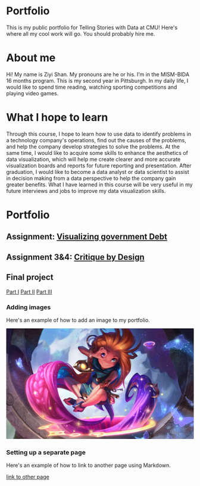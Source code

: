 # Portfolio
This is my public portfolio for Telling Stories with Data at CMU!  Here's where all my cool work will go. You should probably hire me. 

# About me
Hi! My name is Ziyi Shan. My pronouns are he or his. I’m in the MISM-BIDA 16 months program. This is my second year in Pittsburgh. In my daily life, I would like to spend time reading, watching sporting competitions and playing video games. 


# What I hope to learn
Through this course, I hope to learn how to use data to identify problems in a technology company's operations, find out the causes of the problems, and help the company develop strategies to solve the problems. At the same time, I would like to acquire some skills to enhance the aesthetics of data visualization, which will help me create clearer and more accurate visualization boards and reports for future reporting and presentation. After graduation, I would like to become a data analyst or data scientist to assist in decision making from a data perspective to help the company gain greater benefits. What I have learned in this course will be very useful in my future interviews and jobs to improve my data visualization skills.

# Portfolio

## Assignment: [Visualizing government Debt](visualizing-government-debt.md)

## Assignment 3&4: [Critique by Design](critique-by-design.md)

## Final project
[Part I](final-project-part-one.md)
[Part II](final-project-part-two.md)
[Part III](final-project-part-three.md)

### Adding images
Here's an example of how to add an image to my portfolio.


![A lol character picture](Zoe.jpg)


### Setting up a separate page

Here's an example of how to link to another page using Markdown.

[link to other page](dataviz1.md)

